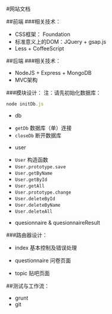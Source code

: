 #网站文档

##前端
###相关技术：
* CSS框架： Foundation
* 标准意义上的DOM：JQuery + gsap.js
* Less + CoffeeScript

##后端
###相关技术：
* NodeJS + Express + MongoDB
* MVC架构

###模块设计：
注：请先初始化数据库：
```javascript
node initDb.js
```
* db
 - `getDb` 数据库（单）连接
 - `closeDb` 断开数据库

* user
 - `User` 构造函数
 - `User.prototype.save`
 - `User.getByName`
 - `User.getById`
 - `User.getAll`
 - `User.prototype.change`
 - `User.deleteById`
 - `User.deleteByName`
 - `User.deleteAll`

* quesionnaire & quesionnaireResult

###路由器设计：
* index 基本控制及错误处理

* questionnaire 问卷页面

* topic 贴吧页面

##测试与工作流：
* grunt
* git
